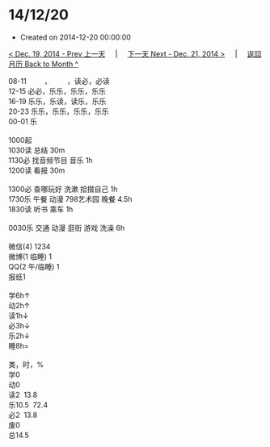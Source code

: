 # 14/12/20

- Created on 2014-12-20 00:00:00

[< Dec. 19, 2014 - Prev 上一天](_archived/lifelogs/2014/12/d19.md) &nbsp; &nbsp; | &nbsp; &nbsp; [下一天 Next - Dec. 21, 2014 >](_archived/lifelogs/2014/12/d21.md) &nbsp; &nbsp; |  &nbsp; &nbsp; [返回月历 Back to Month ^](_archived/lifelogs/2014/12/index.md)
<br/><div>08-11         ，        ，读必，必读<br/>12-15 必必，乐乐，乐乐，乐乐<br/>16-19 乐乐，乐读，读乐，乐乐<br/>20-23 乐乐，乐乐，乐乐，乐乐<br/>00-01 乐<div><br/></div>1000起<br/>1030读 总结 30m<br/>1130必 找音频节目 音乐 1h<br/>1200读 看报 30m<div><br/></div>1300必 查哪玩好 洗漱 拾掇自己 1h<br/>1730乐 午餐 动漫 798艺术园 晚餐 4.5h<br/>1830读 听书 乘车 1h<div><br/></div>0030乐 交通 动漫 逛街 游戏 洗澡 6h<div><br/></div>微信(4) 1234<br/>微博(1 临睡) 1<br/>QQ(2 午/临睡) 1<br/>报纸1<div><br/></div>学6h↑ <br/>动2h↑ <br/>读1h↓ <br/>必3h↓ <br/>乐2h↓ <br/>睡8h=<div><br/></div>类，时，%<br/>学0<br/>动0<br/>读2  13.8<br/>乐10.5  72.4<br/>必2  13.8<br/>废0<br/>总14.5</div>
